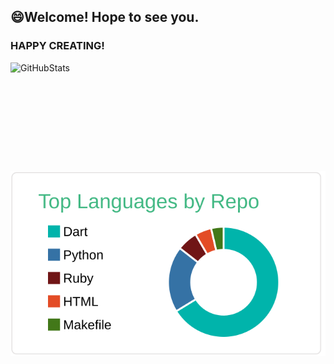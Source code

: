 <h2>😄Welcome! Hope to see you.</h2>
<h3>HAPPY CREATING!</h3>

<p style='display:flex;'>
    <img alt="GitHubStats" height="160px" src="https://github-readme-stats.vercel.app/api?username=RYgithub1&theme=vue&show_icons=true&count_private=true" />
    <!--　<img alt="MostUsedLanguages" height="160px" src="https://github-readme-stats.vercel.app/api/top-langs/?username=RYgithub1&theme=vue&layout=compact" /> -->
</p>

![](https://raw.githubusercontent.com/RYgithub1/RYgithub1/main/profile-summary-card-output/vue/1-repos-per-language.svg)




<!--
### Hi there 👋

**RYgithub1/RYgithub1** is a ✨ _special_ ✨ repository because its `README.md` (this file) appears on your GitHub profile.

Here are some ideas to get you started:

- 🔭 I’m currently working on ...
- 🌱 I’m currently learning ...
- 👯 I’m looking to collaborate on ...
- 🤔 I’m looking for help with ...
- 💬 Ask me about ...
- 📫 How to reach me: ...
- 😄 Pronouns: ...
- ⚡ Fun fact: ...
-->
